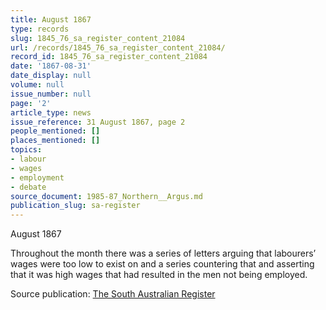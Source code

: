 ```yaml
---
title: August 1867
type: records
slug: 1845_76_sa_register_content_21084
url: /records/1845_76_sa_register_content_21084/
record_id: 1845_76_sa_register_content_21084
date: '1867-08-31'
date_display: null
volume: null
issue_number: null
page: '2'
article_type: news
issue_reference: 31 August 1867, page 2
people_mentioned: []
places_mentioned: []
topics:
- labour
- wages
- employment
- debate
source_document: 1985-87_Northern__Argus.md
publication_slug: sa-register
---
```


August 1867

Throughout the month there was a series of letters arguing that labourers’ wages were too low to exist on and a series countering that and asserting that it was high wages that had resulted in the men not being employed.

Source publication: [The South Australian Register](/publications/sa-register/)
